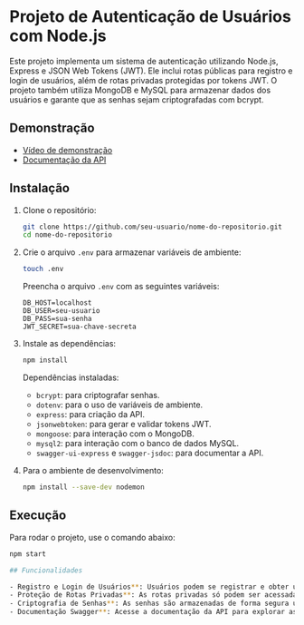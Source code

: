 # Projeto de Autenticação de Usuários com Node.js

Este projeto implementa um sistema de autenticação utilizando Node.js, Express e JSON Web Tokens (JWT). Ele inclui rotas públicas para registro e login de usuários, além de rotas privadas protegidas por tokens JWT. O projeto também utiliza MongoDB e MySQL para armazenar dados dos usuários e garante que as senhas sejam criptografadas com bcrypt.

## Demonstração

- [Vídeo de demonstração](https://www.youtube.com/watch?v=qG9omKpR3CI)
- [Documentação da API](http://localhost:3002/api-doc/#/)

## Instalação

1. Clone o repositório:
    ```bash
    git clone https://github.com/seu-usuario/nome-do-repositorio.git
    cd nome-do-repositorio
    ```

2. Crie o arquivo `.env` para armazenar variáveis de ambiente:
    ```bash
    touch .env
    ```
    Preencha o arquivo `.env` com as seguintes variáveis:
    ```env
    DB_HOST=localhost
    DB_USER=seu-usuario
    DB_PASS=sua-senha
    JWT_SECRET=sua-chave-secreta
    ```

3. Instale as dependências:
    ```bash
    npm install
    ```

    Dependências instaladas:
    - `bcrypt`: para criptografar senhas.
    - `dotenv`: para o uso de variáveis de ambiente.
    - `express`: para criação da API.
    - `jsonwebtoken`: para gerar e validar tokens JWT.
    - `mongoose`: para interação com o MongoDB.
    - `mysql2`: para interação com o banco de dados MySQL.
    - `swagger-ui-express` e `swagger-jsdoc`: para documentar a API.

4. Para o ambiente de desenvolvimento:
    ```bash
    npm install --save-dev nodemon
    ```

## Execução

Para rodar o projeto, use o comando abaixo:
```bash
npm start

## Funcionalidades

- Registro e Login de Usuários**: Usuários podem se registrar e obter um token JWT.
- Proteção de Rotas Privadas**: As rotas privadas só podem ser acessadas com um token JWT válido.
- Criptografia de Senhas**: As senhas são armazenadas de forma segura utilizando bcrypt.
- Documentação Swagger**: Acesse a documentação da API para explorar as rotas.

